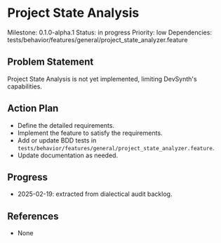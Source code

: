 # Project State Analysis
Milestone: 0.1.0-alpha.1
Status: in progress
Priority: low
Dependencies: tests/behavior/features/general/project_state_analyzer.feature

## Problem Statement
Project State Analysis is not yet implemented, limiting DevSynth's capabilities.


## Action Plan
- Define the detailed requirements.
- Implement the feature to satisfy the requirements.
- Add or update BDD tests in `tests/behavior/features/general/project_state_analyzer.feature`.
- Update documentation as needed.

## Progress
- 2025-02-19: extracted from dialectical audit backlog.

## References
- None
